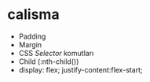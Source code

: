 # calisma


* Padding
* Margin
* CSS *Selector* komutları
* Child (:nth-child())
 * display: flex;
  justify-content:flex-start;
